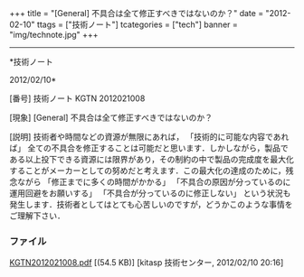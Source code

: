 ﻿+++
title = "[General] 不具合は全て修正すべきではないのか？"
date = "2012-02-10"
ttags = ["技術ノート"]
tcategories = ["tech"]
banner = "img/technote.jpg"
+++

-----------------------------------------------------------------------------------------------------------------------------

*技術ノート

2012/02/10*


[番号]
技術ノート KGTN 2012021008

[現象]
[General] 不具合は全て修正すべきではないのか？

[説明]
技術者や時間などの資源が無限にあれば， 「技術的に可能な内容であれば」
全ての不具合を修正することは可能だと思います．しかしながら，製品である以上投下できる資源には限界があり，その制約の中で製品の完成度を最大化することがメーカーとしての努めだと考えます．この最大化の達成のために，残念ながら
「修正までに多くの時間がかかる」
「不具合の原因が分っているのに運用回避をお願いする」
「不具合が分っているのに修正しない」
という状況も発生します．技術者としてはとても心苦しいのですが，どうかこのような事情をご理解下さい．


### ファイル

 
 


[KGTN2012021008.pdf](http://techreport.kitasp.net/attachments/download/844/KGTN2012021008.pdf)
 [(54.5 KB)] [kitasp 技術センター, 2012/02/10
20:16]


 


 

